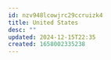 ```yaml
---
id: nzv948lcowjrc29ccruizk4
title: United States
desc: ""
updated: 2024-12-15T22:35
created: 1658002335238
---
```

